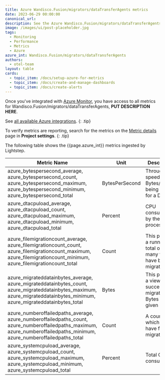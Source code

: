 ```yaml
---
title: Azure Wandisco.Fusion/migrators/dataTransferAgents metrics
date: 2023-06-29 00:00:00
canonical_url:
description: See the Azure Wandisco.Fusion/migrators/dataTransferAgents metrics ingested by Lightstep Observability
image: /images/ui/post-placeholder.jpg
tags:
  - Monitoring
  - Performance
  - Metrics
  - Azure
azure_int: Wandisco.Fusion/migrators/dataTransferAgents
authors:
  - otel-team
layout: table
cards:
  - topic_item: /docs/setup-azure-for-metrics
  - topic_item: /docs/create-and-manage-dashboards
  - topic_item: /docs/create-alerts
---
```

Once you've integrated with [Azure Monitor](/docs/setup-azure-for-metrics), you have access to all metrics for Wandisco.Fusion/migrators/dataTransferAgents, **PUT DESCRIPTION HERE**. 

See [all available Azure integrations](/docs/azure-metrics).
{: .tip}

To verify metrics are reporting, search for the metrics on the [Metric details](/docs/manage-metric-details) page in **Project settings**.
{: .tip}

The following table shows the {{page.azure_int}} metrics ingested by Lightstep.
<table class="table-aws">
<colgroup><col span="1" style="width: 35%;" /><col span="1" style="width: 15%;" /><col span="1" style="width: 35%;" /></colgroup>
  <thead>
    <th>Metric Name</th>
    <th>Unit</th>
    <th>Description</th>
  </thead>
  <tr>
    <td>azure_bytespersecond_average, azure_bytespersecond_count, azure_bytespersecond_maximum, azure_bytespersecond_minimum, azure_bytespersecond_total</td>
    <td>BytesPerSecond</td>
    <td>Throughput speed of Bytes/second being utilised for a DTA.</td>
  </tr>
  <tr>
    <td>azure_dtacpuload_average, azure_dtacpuload_count, azure_dtacpuload_maximum, azure_dtacpuload_minimum, azure_dtacpuload_total</td>
    <td>Percent</td>
    <td>CPU consumption by the DTA process.</td>
  </tr>
  <tr>
    <td>azure_filemigrationcount_average, azure_filemigrationcount_count, azure_filemigrationcount_maximum, azure_filemigrationcount_minimum, azure_filemigrationcount_total</td>
    <td>Count</td>
    <td>This provides a running total of how many files have been migrated.</td>
  </tr>
  <tr>
    <td>azure_migrateddatainbytes_average, azure_migrateddatainbytes_count, azure_migrateddatainbytes_maximum, azure_migrateddatainbytes_minimum, azure_migrateddatainbytes_total</td>
    <td>Bytes</td>
    <td>This provides a view of the successfully migrated Bytes for a given DTA</td>
  </tr>
  <tr>
    <td>azure_numberoffailedpaths_average, azure_numberoffailedpaths_count, azure_numberoffailedpaths_maximum, azure_numberoffailedpaths_minimum, azure_numberoffailedpaths_total</td>
    <td>Count</td>
    <td>A count of which paths have failed to migrate.</td>
  </tr>
  <tr>
    <td>azure_systemcpuload_average, azure_systemcpuload_count, azure_systemcpuload_maximum, azure_systemcpuload_minimum, azure_systemcpuload_total</td>
    <td>Percent</td>
    <td>Total CPU consumption.</td>
  </tr>
</table>
